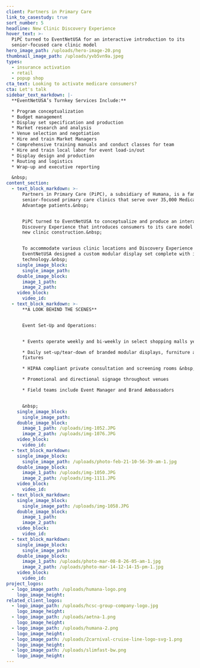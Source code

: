 ```yaml
---
client: Partners in Primary Care
link_to_casestudy: true
sort_number: 5
headline: New Clinic Discovery Experience
hover_text: >-
  PiPC turned to EventNetUSA for an interactive introduction to its
  senior-focused care clinic model
hero_image_path: /uploads/hero-image-20.png
thumbnail_image_path: /uploads/yvb5vn9a.jpeg
types:
  - insurance activation
  - retail
  - popup shop
cta_text: Looking to activate medicare consumers?
cta: Let's talk
sidebar_text_markdown: |-
  **EventNetUSA’s Turnkey Services Include:**

  * Program conceptualization
  * Budget management
  * Display set specification and production
  * Market research and analysis
  * Venue selection and negotiation
  * Hire and train Market Managers
  * Comprehensive training manuals and conduct classes for team
  * Hire and train local labor for event load-in/out
  * Display design and production
  * Routing and logistics
  * Wrap-up and executive reporting

  &nbsp;
content_section:
  - text_block_markdown: >-
      Partners in Primary Care (PiPC), a subsidiary of Humana, is a family of
      senior-focused primary care clinics that serve over 35,000 Medicare
      Advantage patients.&nbsp;


      PiPC turned to EventNetUSA to conceptualize and produce an interactive
      Discovery Experience that introduces consumers to its care model during
      new clinic construction.&nbsp;


      To accommodate various clinic locations and Discovery Experience spaces,
      EventNetUSA designed a custom modular display set complete with integrated
      technology.&nbsp;
    single_image_block:
      single_image_path:
    double_image_block:
      image_1_path:
      image_2_path:
    video_block:
      video_id:
  - text_block_markdown: >-
      **A LOOK BEHIND THE SCENES**


      Event Set-Up and Operations:


      * Events operate weekly and bi-weekly in select shopping malls year-round

      * Daily set-up/tear-down of branded modular displays, furniture and
      fixtures

      * HIPAA compliant private consultation and screening rooms &nbsp;

      * Promotional and directional signage throughout venues

      * Field teams include Event Manager and Brand Ambassadors


      &nbsp;
    single_image_block:
      single_image_path:
    double_image_block:
      image_1_path: /uploads/img-1052.JPG
      image_2_path: /uploads/img-1076.JPG
    video_block:
      video_id:
  - text_block_markdown:
    single_image_block:
      single_image_path: /uploads/photo-feb-21-10-56-39-am-1.jpg
    double_image_block:
      image_1_path: /uploads/img-1050.JPG
      image_2_path: /uploads/img-1111.JPG
    video_block:
      video_id:
  - text_block_markdown:
    single_image_block:
      single_image_path: /uploads/img-1058.JPG
    double_image_block:
      image_1_path:
      image_2_path:
    video_block:
      video_id:
  - text_block_markdown:
    single_image_block:
      single_image_path:
    double_image_block:
      image_1_path: /uploads/photo-mar-08-8-26-05-am-1.jpg
      image_2_path: /uploads/photo-mar-14-12-14-15-pm-1.jpg
    video_block:
      video_id:
project_logos:
  - logo_image_path: /uploads/humana-logo.png
    logo_image_height:
related_client_logos:
  - logo_image_path: /uploads/hcsc-group-company-logo.jpg
    logo_image_height:
  - logo_image_path: /uploads/aetna-1.png
    logo_image_height:
  - logo_image_path: /uploads/humana-2.png
    logo_image_height:
  - logo_image_path: /uploads/2carnival-cruise-line-logo-svg-1.png
    logo_image_height:
  - logo_image_path: /uploads/slimfast-bw.png
    logo_image_height:
---
```


